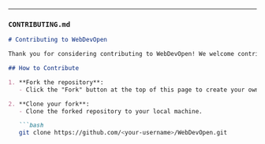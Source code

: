
---

### **`CONTRIBUTING.md`**  
```markdown
# Contributing to WebDevOpen

Thank you for considering contributing to WebDevOpen! We welcome contributions of all kinds, whether it's fixing bugs, adding new features, or improving documentation.

## How to Contribute

1. **Fork the repository**: 
   - Click the "Fork" button at the top of this page to create your own copy of the repository.

2. **Clone your fork**: 
   - Clone the forked repository to your local machine.

   ```bash
   git clone https://github.com/<your-username>/WebDevOpen.git
